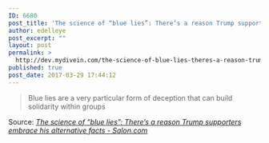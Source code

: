```yaml
---
ID: 6680
post_title: 'The science of “blue lies”: There’s a reason Trump supporters embrace his alternative facts &#8211; Salon.com'
author: edelleye
post_excerpt: ""
layout: post
permalink: >
  http://dev.mydivein.com/the-science-of-blue-lies-theres-a-reason-trump-supporters-embrace-his-alternative-facts-salon-com/
published: true
post_date: 2017-03-29 17:44:12
---
```

<blockquote><a href="http://www.salon.com/2017/03/27/the-science-of-blue-lies-theres-a-reason-trump-supporters-embrace-his-alternative-facts_partner/#.WNmvBUkcTmg.twitter"><img class="alignnone size-full" src="https://dev.mydivein.com/wp-content/uploads/2017/03/donald-trump335-620x412.jpg" alt="" /></a>Blue lies are a very particular form of deception that can build solidarity within groups</blockquote>
Source: <em><a href="http://www.salon.com/2017/03/27/the-science-of-blue-lies-theres-a-reason-trump-supporters-embrace-his-alternative-facts_partner/">The science of “blue lies”: There’s a reason Trump supporters embrace his alternative facts - Salon.com</a></em>